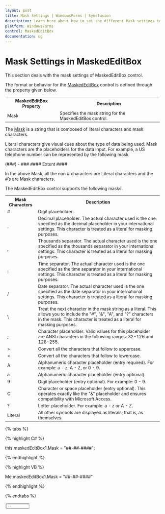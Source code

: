 ```yaml
---
layout: post
title: Mask Settings | WindowsForms | Syncfusion
description: Learn here about how to set the different Mask settings to the Syncfusion Windows Forms MaskedEditControl.
platform: WindowsForms
control: MaskedEditBox
documentation: ug
---
```

# Mask Settings in MaskedEditBox

This section deals with the mask settings of MaskedEditBox control.

The format or behavior for the [MaskedEditBox](https://help.syncfusion.com/cr/windowsforms/Syncfusion.Shared.Base~Syncfusion.Windows.Forms.Tools.MaskedEditBox.html) control is defined through the property given below.



<table>
<tr>
<th>
MaskedEditBox Property</th><th>
Description</th></tr>
<tr>
<td>
Mask</td><td>
Specifies the mask string for the MaskedEditBox control.</td></tr>
</table>


The [Mask](https://help.syncfusion.com/cr/windowsforms/Syncfusion.Shared.Base~Syncfusion.Windows.Forms.Tools.MaskedEditBox~Mask.html) is a string that is composed of literal characters and mask characters.

Literal characters give visual cues about the type of data being used. Mask characters are the placeholders for the data input. For example, a US telephone number can be represented by the following mask.

(###) - ### #### Extent ####

In the above Mask, all the non # characters are Literal characters and the #’s are Mask characters.

The MaskedEditBox control supports the following masks.



<table>
<tr>
<th>
Mask Characters</th><th>
Description</th></tr>
<tr>
<td>
#</td><td>
Digit placeholder.</td></tr>
<tr>
<td>
.</td><td>
Decimal placeholder. The actual character used is the one specified as the decimal placeholder in your international settings. This character is treated as a literal for masking purposes.</td></tr>
<tr>
<td>
,</td><td>
Thousands separator. The actual character used is the one specified as the thousands separator in your international settings. This character is treated as a literal for masking purposes.</td></tr>
<tr>
<td>
:</td><td>
Time separator. The actual character used is the one specified as the time separator in your international settings. This character is treated as a literal for masking purposes.</td></tr>
<tr>
<td>
/</td><td>
Date separator. The actual character used is the one specified as the date separator in your international settings. This character is treated as a literal for masking purposes.</td></tr>
<tr>
<td>
\</td><td>
Treat the next character in the mask string as a literal. This allows you to include the "#", "&", "A", and "?" characters in the mask. This character is treated as a literal for masking purposes.</td></tr>
<tr>
<td>
;</td><td>
Character placeholder. Valid values for this placeholder are ANSI characters in the following ranges: 32-126 and 128-255.</td></tr>
<tr>
<td>
></td><td>
Convert all the characters that follow to uppercase.</td></tr>
<tr>
<td>
<</td><td>
Convert all the characters that follow to lowercase.</td></tr>
<tr>
<td>
A</td><td>
Alphanumeric character placeholder (entry required). For example: a - z, A - Z, or 0 - 9.</td></tr>
<tr>
<td>
a</td><td>
Alphanumeric character placeholder (entry optional).</td></tr>
<tr>
<td>
9</td><td>
Digit placeholder (entry optional). For example: 0 - 9.</td></tr>
<tr>
<td>
C</td><td>
Character or space placeholder (entry optional). This operates exactly like the "&" placeholder and ensures compatibility with Microsoft Access.</td></tr>
<tr>
<td>
?</td><td>
Letter placeholder. For example: a - z or A - Z.</td></tr>
<tr>
<td>
Literal</td><td>
All other symbols are displayed as literals; that is, as themselves.</td></tr>
</table>

{% tabs %}

{% highlight C# %}  

this.maskedEditBox1.Mask = "##-##-####";

{% endhighlight %}

{% highlight VB %} 

Me.maskedEditBox1.Mask = "##-##-####"

{% endhighlight %}

{% endtabs %}

![Set the mask value to WF MaskedEditBox](MaskedEditBox-images/MarkedEditBox-img5.png)

